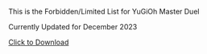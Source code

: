 This is the Forbidden/Limited List for YuGiOh Master Duel

Currently Updated for December 2023

[Click to Download](https://github.com/MiaoVtuber/MasterDuelBanlistForEDOPro/December2023MasterDuel.lflist.conf)
